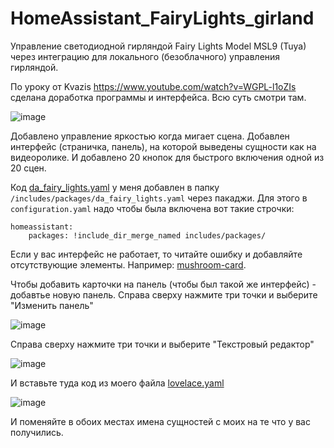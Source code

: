 # HomeAssistant_FairyLights_girland
Управление светодиодной гирляндой Fairy Lights Model MSL9 (Tuya) через интеграцию для локального (безоблачного) управления гирляндой.

По уроку от Kvazis https://www.youtube.com/watch?v=WGPL-l1oZIs сделана доработка программы и интерфейса. Всю суть смотри там.

![image](https://github.com/Bagunda/HomeAssistant_FairyLights_girland/assets/16766521/ce15adf0-e950-4508-9909-2ad694c64703)

Добавлено управление яркостью когда мигает сцена.
Добавлен интерфейс (страничка, панель), на которой выведены сущности как на видеоролике. И добавлено 20 кнопок для быстрого включения одной из 20 сцен.

Код [da_fairy_lights.yaml](https://github.com/Bagunda/HomeAssistant_FairyLights_girland/blob/main/packages/da_fairy_lights.yaml) у меня добавлен в папку `/includes/packages/da_fairy_lights.yaml` через пакаджи.
Для этого в `configuration.yaml` надо чтобы была включена вот такие строчки:
```
homeassistant:
    packages: !include_dir_merge_named includes/packages/
```

Если у вас интерфейс не работает, то читайте ошибку и добавляйте отсутствующие элементы.
Например: [mushroom-card](https://github.com/piitaya/lovelace-mushroom).

Чтобы добавить карточки на панель (чтобы был такой же интерфейс) - добавтье новую панель.
Справа сверху нажмите три точки и выберите "Изменить панель"

![image](https://github.com/Bagunda/HomeAssistant_FairyLights_girland/assets/16766521/f8b29bb9-3dfe-48f5-b392-315f970ff7c2)

Справа сверху нажмите три точки и выберите "Текстровый редактор"

![image](https://github.com/Bagunda/HomeAssistant_FairyLights_girland/assets/16766521/a7cf8e8e-f8e3-410c-8b63-ef1e5d4beb58)

И вставьте туда код из моего файла [lovelace.yaml](https://github.com/Bagunda/HomeAssistant_FairyLights_girland/blob/main/lovelace.yaml)

![image](https://github.com/Bagunda/HomeAssistant_FairyLights_girland/assets/16766521/897f70b0-e66f-4c2d-9e66-7c470bc516c8)

И поменяйте в обоих местах имена сущностей с моих на те что у вас получились.
